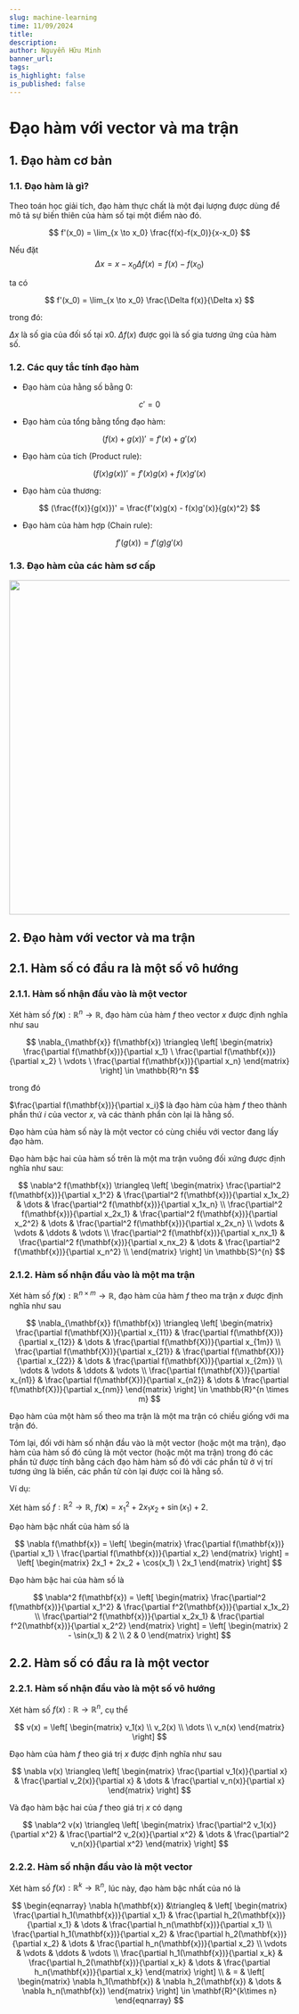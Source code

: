 ```yaml
---
slug: machine-learning
time: 11/09/2024
title: 
description:
author: Nguyễn Hữu Minh
banner_url: 
tags:
is_highlight: false
is_published: false
---
```


# Đạo hàm với vector và ma trận

## 1. Đạo hàm cơ bản

### 1.1. Đạo hàm là gì?

Theo toán học giải tích, đạo hàm thực chất là một đại lượng được dùng để mô tả sự biến thiên của hàm số tại một điểm nào đó.

$$
f'(x_0) = \lim_{x \to x_0} \frac{f(x)-f(x_0)}{x-x_0}
$$

Nếu đặt 
$$
\Delta x = x - x_0
\Delta f(x) = f(x)-f(x_0)
$$

ta có

$$
f'(x_0) = \lim_{x \to x_0} \frac{\Delta f(x)}{\Delta x}
$$

trong đó:

$\Delta x$ là số gia của đối số tại x0.
$\Delta f(x)$ được gọi là số gia tương ứng của hàm số.

### 1.2. Các quy tắc tính đạo hàm
- Đạo hàm của hằng số bằng 0:

$$
c' = 0
$$

- Đạo hàm của tổng bằng tổng đạo hàm:

$$
(f(x) + g(x))' = f'(x) + g'(x)
$$

- Đạo hàm của tích (Product rule):

$$
(f(x)g(x))' = f'(x)g(x) + f(x)g'(x)
$$

- Đạo hàm của thương:

$$
(\frac{f(x)}{g(x)})' = \frac{f'(x)g(x) - f(x)g'(x)}{g(x)^2}
$$

- Đạo hàm của hàm hợp (Chain rule):

$$
f'(g(x)) = f'(g)g'(x)
$$


### 1.3. Đạo hàm của các hàm sơ cấp

<img src="https://giasuhanoigioi.edu.vn/wp-content/uploads/2019/03/cong-thuc-dao-ham-3.png" style="height: 600px;"/>


## 2. Đạo hàm với vector và ma trận

## 2.1. Hàm số có đầu ra là một số vô hướng

### 2.1.1. Hàm số nhận đầu vào là một vector

Xét hàm số $f(\mathbf{x}): \mathbb{R}^n \rightarrow \mathbb{R}$, đạo hàm của hàm $f$ theo vector $x$ được định nghĩa như sau

$$
\nabla_{\mathbf{x}} f(\mathbf{x}) \triangleq 
\left[
\begin{matrix}
\frac{\partial f(\mathbf{x})}{\partial x_1} \ 
\frac{\partial f(\mathbf{x})}{\partial x_2} \ 
\vdots \ 
\frac{\partial f(\mathbf{x})}{\partial x_n}
\end{matrix}
\right] \in \mathbb{R}^n
$$

trong đó

$\frac{\partial f(\mathbf{x})}{\partial x_i}$ là đạo hàm của hàm $f$ theo thành phần thứ $i$ của vector $x$, và các thành phần còn lại là hằng số.

Đạo hàm của hàm số này là một vector có cùng chiều với vector đang lấy đạo hàm.

Đạo hàm bậc hai của hàm số trên là một ma trận vuông đối xứng được định nghĩa như sau:

$$
\nabla^2 f(\mathbf{x}) \triangleq
\left[
\begin{matrix}
    \frac{\partial^2 f(\mathbf{x})}{\partial x_1^2} & \frac{\partial^2 f(\mathbf{x})}{\partial x_1x_2} & \dots & \frac{\partial^2 f(\mathbf{x})}{\partial x_1x_n} \\ 
    \frac{\partial^2 f(\mathbf{x})}{\partial x_2x_1} & \frac{\partial^2 f(\mathbf{x})}{\partial x_2^2} & \dots & \frac{\partial^2 f(\mathbf{x})}{\partial x_2x_n} \\ 
    \vdots & \vdots & \ddots & \vdots \\
    \frac{\partial^2 f(\mathbf{x})}{\partial x_nx_1} & \frac{\partial^2 f(\mathbf{x})}{\partial x_nx_2} & \dots & \frac{\partial^2 f(\mathbf{x})}{\partial x_n^2} \\ 
\end{matrix}
\right] \in \mathbb{S}^{n}
$$

### 2.1.2. Hàm số nhận đầu vào là một ma trận

Xét hàm số $f(\mathbf{x}): \mathbb{R}^{n \times m} \rightarrow \mathbb{R}$, đạo hàm của hàm $f$ theo ma trận $x$ được định nghĩa như sau

$$
\nabla_{\mathbf{x}} f(\mathbf{x}) \triangleq 
\left[
\begin{matrix}
    \frac{\partial f(\mathbf{X})}{\partial x_{11}} & \frac{\partial f(\mathbf{X})}{\partial x_{12}} & \dots & \frac{\partial f(\mathbf{X})}{\partial x_{1m}} \\
    \frac{\partial f(\mathbf{X})}{\partial x_{21}} & \frac{\partial f(\mathbf{X})}{\partial x_{22}} & \dots & \frac{\partial f(\mathbf{X})}{\partial x_{2m}} \\
    \vdots & \vdots & \ddots & \vdots \\
    \frac{\partial f(\mathbf{X})}{\partial x_{n1}} & \frac{\partial f(\mathbf{X})}{\partial x_{n2}} & \dots & \frac{\partial f(\mathbf{X})}{\partial x_{nm}} 
\end{matrix}
\right] \in \mathbb{R}^{n \times m}
$$

Đạo hàm của một hàm số theo ma trận là một ma trận có chiều giống với ma trận đó.

Tóm lại, đối với hàm số nhận đầu vào là một vector (hoặc một ma trận), đạo hàm của hàm số đó cũng là một vector (hoặc một ma trận) trong đó các phần tử được tính bằng cách đạo hàm hàm số đó với các phần tử ở vị trí tương ứng là biến, các phần tử còn lại được coi là hằng số.

Ví dụ:

Xét hàm số $f: \mathbb{R}^2 \rightarrow \mathbb{R}$, $f(\mathbf{x}) = x_1 ^2 + 2x_1x_2 + \sin(x_1) + 2$.

Đạo hàm bậc nhất của hàm số là

$$
\nabla f(\mathbf{x}) =
\left[
\begin{matrix}
    \frac{\partial f(\mathbf{x})}{\partial x_1} \ 
    \frac{\partial f(\mathbf{x})}{\partial x_2}
\end{matrix}
\right] = \left[
\begin{matrix}
    2x_1 + 2x_2 + \cos(x_1) \ 
    2x_1
\end{matrix}
\right]
$$

Đạo hàm bậc hai của hàm số là

$$
\nabla^2 f(\mathbf{x}) = 
\left[
\begin{matrix}
    \frac{\partial^2 f(\mathbf{x})}{\partial x_1^2} & \frac{\partial f^2(\mathbf{x})}{\partial x_1x_2} \\
    \frac{\partial^2 f(\mathbf{x})}{\partial x_2x_1} & \frac{\partial f^2(\mathbf{x})}{\partial x_2^2}
\end{matrix}
\right] =
\left[
\begin{matrix}
    2 - \sin(x_1) & 2 \\
    2 & 0 
\end{matrix}
\right]
$$

## 2.2. Hàm số có đầu ra là một vector

### 2.2.1. Hàm số nhận đầu vào là một số vô hướng

Xét hàm số $f(x): \mathbb{R} \rightarrow \mathbb{R}^n$, cụ thể

$$
v(x) = 
\left[
\begin{matrix}
    v_1(x) \\
    v_2(x) \\
    \dots \\
    v_n(x)
\end{matrix}
\right]
$$

Đạo hàm của hàm $f$ theo giá trị $x$ được định nghĩa như sau

$$
\nabla v(x) \triangleq 
\left[
\begin{matrix}
    \frac{\partial v_1(x)}{\partial x} & \frac{\partial v_2(x)}{\partial x} & \dots & \frac{\partial v_n(x)}{\partial x}
\end{matrix}
\right]
$$

Và đạo hàm bậc hai của $f$ theo giá trị $x$ có dạng

$$
\nabla^2 v(x) \triangleq 
\left[
\begin{matrix}
    \frac{\partial^2 v_1(x)}{\partial x^2} & \frac{\partial^2 v_2(x)}{\partial x^2} & \dots & \frac{\partial^2 v_n(x)}{\partial x^2}
\end{matrix}
\right]
$$

### 2.2.2. Hàm số nhận đầu vào là một vector

Xét hàm số $f(x): \mathbb{R}^k \rightarrow \mathbb{R}^n$, lúc này, đạo hàm bậc nhất của nó là

$$
\begin{eqnarray}
\nabla h(\mathbf{x}) &\triangleq &
\left[
\begin{matrix}
    \frac{\partial h_1(\mathbf{x})}{\partial x_1} & \frac{\partial h_2(\mathbf{x})}{\partial x_1} & \dots & \frac{\partial h_n(\mathbf{x})}{\partial x_1} \\ 
    \frac{\partial h_1(\mathbf{x})}{\partial x_2} & \frac{\partial h_2(\mathbf{x})}{\partial x_2} & \dots & \frac{\partial h_n(\mathbf{x})}{\partial x_2} \\ 
    \vdots & \vdots & \ddots & \vdots \\
    \frac{\partial h_1(\mathbf{x})}{\partial x_k} & \frac{\partial h_2(\mathbf{x})}{\partial x_k} & \dots & \frac{\partial h_n(\mathbf{x})}{\partial x_k}
\end{matrix}
\right] \\ 
& = & 
\left[
\begin{matrix}
    \nabla h_1(\mathbf{x}) & \nabla h_2(\mathbf{x}) & \dots & \nabla h_n(\mathbf{x})
\end{matrix}
\right] \in \mathbf{R}^{k\times n}
\end{eqnarray}
$$
